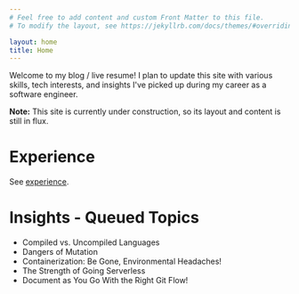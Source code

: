 ```yaml
---
# Feel free to add content and custom Front Matter to this file.
# To modify the layout, see https://jekyllrb.com/docs/themes/#overriding-theme-defaults

layout: home
title: Home
---
```


Welcome to my blog / live resume! I plan to update this site with various skills, tech interests, and insights I've picked up during my career as a software engineer.

**Note:** This site is currently under construction, so its layout and content is still in flux.

# Experience

See [experience](./experience).

<!-- # Skills

TODO

# Interests

TODO -->

# Insights - Queued Topics

- Compiled vs. Uncompiled Languages
- Dangers of Mutation
- Containerization: Be Gone, Environmental Headaches!
- The Strength of Going Serverless
- Document as You Go With the Right Git Flow!
